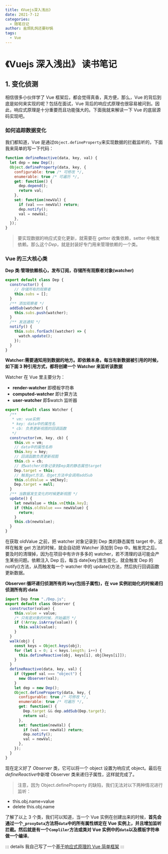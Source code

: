```yaml
---
title: 《Vuejs深入浅出》
date: 2021-7-12
categories:
  - 随笔日记
author: 盐焗乳鸽还要砂锅
tags:
  - Vue
---
```


# 《Vuejs 深入浅出》 读书笔记

## 1. 变化侦测

相信很多小伙伴学了 Vue 框架后，都会觉得真香，真方便，那么，Vue 的背后到底是如何来实现的呢？包括在面试，Vue 背后的响应式原理也很容易被问到。因此，响应式原理是十分重要而且功能强大的。下面我就来解读一下 Vue 的底层源码实现吧。

### 如何追踪数据变化

我们都知道，Vue 是通过`Object.defineProperty`来实现数据的拦截监听的，下面我来简单的写一下代码：

```js
function defineReactive(data, key, val) {
  let dep = new Dep();
  Object.defineProperty(data, key, {
    configurable: true /* 可修改 */,
    enumerable: true /* 可遍历 */,
    get: function() {
      dep.depend();
      return val;
    },
    set: function(newVal) {
      if (val === newVal) return;
      dep.notify();
      val = newVal;
    },
  });
}
```

> 要实现数据的响应式变化更新，就需要在 getter 收集依赖，setter 中触发依赖。那么这个*Dep*，就是封装好专门用来管理依赖的一个类。

### Vue 的三大核心类

**Dep 类:管理依赖核心，发布订阅，存储所有观察者对象(watcher)**

```js
export default class Dep {
  constructor() {
    // 存储所有的观察者
    this.subs = [];
  }
  /** 添加观察者 */
  addSub(watcher) {
    this.subs.push(watcher);
  }
  /** 发送通知 */
  notify() {
    this.subs.forEach((watcher) => {
      watch.update();
    });
  }
}
```

**Watcher:需要通知用到数据的地方。即依赖本身。每当有新数据被引用的时候，如下面 3 种引用方式，都将创建一个 Watcher 来监听该数据**

Watcher 在 Vue 里主要分为：

- **render-watcher** 即模板字符串
- **computed-watcher** 即计算方法
- **user-watcher** 即\$watch 监听器

```js
export default class Watcher {
  /**
   * vm: vue实例
   * key: data中的属性名
   * cb: 负责更新视图的回调函数
   */
  constructor(vm, key, cb) {
    this.vm = vm;
    // data中的属性名称
    this.key = key;
    // 回调函数负责更新视图
    this.cb = cb;
    // 把watcher对象记录到Dep类的静态属性target
    Dep.target = this;
    // 触发get⽅法，在get⽅法中会调⽤addSub
    this.oldValue = vm[key];
    Dep.target = null;
  }
  /** 当数据发⽣变化的时候更新视图 */
  update() {
    let newValue = this.vm[this.key];
    if (this.oldValue === newValue) {
      return;
    }
    this.cb(newValue);
  }
}
```

在获取 oldValue 之前，把 watcher 对象记录到 Dep 类的静态属性 target 中，这样在触发 get 方法的时候，就会自动把 Watcher 添加到 Dep 中。触发完之后，要及时的清理掉，因为在项目中有许许多多的 watcher，若不清理的话可能会产生某些问题。依赖注入 Dep 后，每当 date[key]发生变化，就会触发 Dep 的 notify()方法，从而触发每一个 watcher 中的 update()方法，然后执行回调函数更新数据。

**Observer:循环递归侦测所有的 key(包括子属性)，在 vue 实例初始化的时候递归侦测所有的 data**

```js
import Dep from "./Dep.js";
export default class Observer {
  constructor(value) {
    this.value = value;
    /* 只有是对象的时候，开始遍历 */
    if (!Array.isArray(value)) {
      this.walk(value);
    }
  }
  walk(obj) {
    const keys = Object.keys(obj);
    for (let i = 0; i < keys.length; i++) {
      this.defineReactive(obj, keys[i], obj[keys[i]]);
    }
  }
  defineReactive(data, key, val) {
    if (typeof val === "object") {
      new Observer(val);
    }
    let dep = new Dep();
    Object.defineProperty(data, key, {
      configurable: true /* 可修改 */,
      enumerable: true /* 可遍历 */,
      get: function() {
        Dep.target && dep.addSub(Dep.target);
        return val;
      },
      set: function(newVal) {
        if (val === newVal) return;
        dep.notify();
        val = newVal;
      },
    });
  }
}
```

现在定义好了 _Observer_ 类，它可以将一个 object 设置为响应式 object。最后在 *defineReactive*中新增 Observer 类来递归子属性，这样就完成了。

> 注意，因为 Object.defineProperty 的缺陷，我们无法对以下两种情况进行监听：

- this.obj.name=value
- delete this.obj.name

了解了以上 3 个类，我们可以知道，当一个 Vue 实例在创建出来的时候，**首先会通过一个`_proxyData`方法将`data`中的所有属性绑定在 Vue 实例上，并且增加监听拦截。然后就是有一个`Compliler`方法或类对 Vue 实例中的`data`以及模板字符串做一个编译**。

::: details
我自己写了一个[基于响应式原理的 Vue 简单框架](https://github.com/1360151219/A-person-Vue/tree/master)
:::
